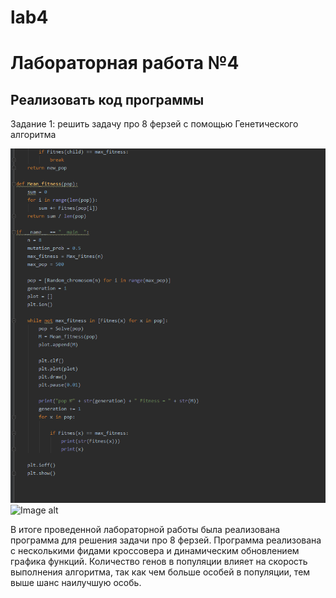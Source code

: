 # lab4
Лабораторная работа №4
=========
Реализовать код программы
---------
Задание 1: решить задачу про 8 ферзей с помощью Генетического алгоритма

![Image alt](https://github.com/mintford/lab4/blob/master/lab_4/Screenshots/лаб%204(1).PNG)
![Image alt]()

В итоге проведенной лабораторной работы была реализована программа для решения задачи про 8 ферзей. Программа реализована с несколькими фидами кроссовера и динамическим обновлением графика функций. Количество генов в популяции влияет на скорость выполнения алгоритма, так как чем больше особей в популяции, тем выше шанс наилучшую особь.
 
